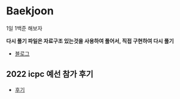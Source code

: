 # Baekjoon
1일 1백준 해보자

**다시 풀기 파일은 자료구조 있는것을 사용하여 풀어서, 직접 구현하여 다시 풀기**

- [블로그](https://joe0617160.tistory.com/category/%EB%AC%B8%EC%A0%9C%20%ED%92%80%EC%9D%B4/C%23)

## 2022 icpc 예선 참가 후기
- [후기](https://joe0617160.tistory.com/25)
